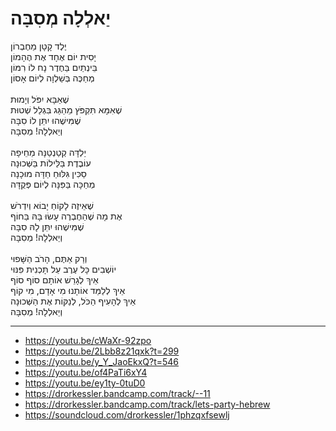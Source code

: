 # יַאלְלָה מְסִבָּה

יֶלֶד קָטָן מֵחֶבְרוֹן \
יָסִית יוֹם אֶחָד אֶת הֶהָמוֹן \
בֵּינְתַיִם בַּחֶדֶר נָח לוֹ רִמּוֹן \
מְחַכֶּה בְּשַׁלְוָה לְיוֹם אָסוֹן \
\
שֶׁאַבָּא יִפֹּל וְיָמוּת \
שֶׁאִמָּא תִּקְפֹּץ מֵהַגַּג בִּגְלַל שְׁטוּת \
שֶׁמִּישֶׁהוּ יִתֵּן לוֹ סִבָּה \
וְיַאלְלָה! מְסִבָּה \
\
יַלְדָּה קְטַנְטַנָּה מֵחֵיפָה\
עוֹבֶדֶת בַּלֵּילוֹת בַּשְּׁכוּנָה \
סַכִּין גִּלּוּחַ חַדָּה מוּכָנָה \
מְחַכָּה בַּפִּנָּה לְיוֹם פְּקֻדָּה \
\
שֶׁאֵיזֶה לָקוֹחַ יָבוֹא וְיִדְרֹשׁ\
אֶת מָה שֶׁהַחֶבְרֶה עָשׂוּ בָּהּ בַּחוֹף \
שֶׁמִּישֶׁהוּ יִתֵּן לָהּ סִבָּה \
וְיַאלְלָה! מְסִבָּה \
\
וְרַק אַתֶּם, הָרֹב הַשָּׁפוּי \
יוֹשְׁבִים כָּל עֶרֶב עַל תָּכְנִית פִּנּוּי\
אֵיךְ לְגָרֵשׁ אוֹתָם סוֹף סוֹף \
אֵיךְ לְלַמֵּד אוֹתָנוּ מִי אָדָם, מִי קוֹף \
אֵיךְ לְהָעִיף הַכֹּל, לְנַקּוֹת אֶת הַשְּׁכוּנָה \
וְיַאלְלָה! מְסִבָּה 

---
- https://youtu.be/cWaXr-92zpo
- https://youtu.be/2Lbb8z21qxk?t=299
- https://youtu.be/y_Y_JaoEkxQ?t=546
- https://youtu.be/of4PaTi6xY4
- https://youtu.be/ey1ty-0tuD0
- https://drorkessler.bandcamp.com/track/--11
- https://drorkessler.bandcamp.com/track/lets-party-hebrew
- https://soundcloud.com/drorkessler/1phzqxfsewlj
